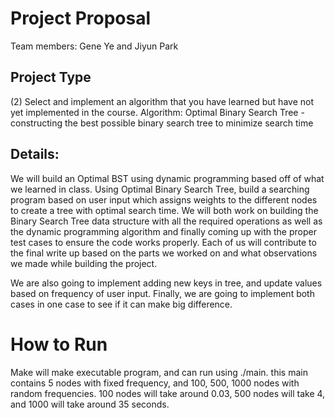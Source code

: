 # Project Proposal
Team members: Gene Ye and Jiyun Park

## Project Type
(2) Select and implement an algorithm that you have learned but have not yet implemented in the course.
Algorithm: Optimal Binary Search Tree - constructing the best possible binary search tree to minimize search time

## Details:
We will build an Optimal BST using dynamic programming based off of what we learned in class. Using Optimal Binary Search Tree, build a searching program based on user input which assigns weights to the different nodes to create a tree with optimal search time. We will both work on building the Binary Search Tree data structure with all the required operations as well as the dynamic programming algorithm and finally coming up with the proper test cases to ensure the code works properly. Each of us will contribute to the final write up based on the parts we worked on and what observations we made while building the project.

We are also going to implement adding new keys in tree, and update values based on frequency of user input.
Finally, we are going to implement both cases in one case to see if it can make big difference.

# How to Run
Make will make executable program, and can run using ./main. this main contains 5 nodes with fixed frequency, and 100, 500, 1000 nodes with random frequencies.
100 nodes will take around 0.03, 500 nodes will take 4, and 1000 will take around 35 seconds.